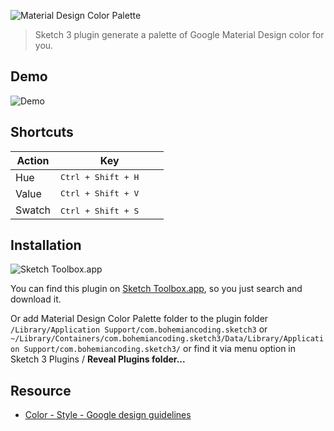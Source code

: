 ![Material Design Color Palette](http://i.imgur.com/bXF7WZa.png)

> Sketch 3 plugin generate a palette of Google Material Design color for you.


## Demo

![Demo](http://i.imgur.com/MMkfgL0.gif)


## Shortcuts

| Action | Key                         |
|--------|-----------------------------|
| Hue    | <kbd>Ctrl + Shift + H</kbd> |
| Value  | <kbd>Ctrl + Shift + V</kbd> |
| Swatch | <kbd>Ctrl + Shift + S</kbd>　　|


## Installation

![Sketch Toolbox.app](http://i.imgur.com/cupsSvX.png)

You can find this plugin on [Sketch Toolbox.app](http://sketchtoolbox.com/), so you just search and download it.

Or add Material Design Color Palette folder to the plugin folder `/Library/Application Support/com.bohemiancoding.sketch3` or `~/Library/Containers/com.bohemiancoding.sketch3/Data/Library/Application Support/com.bohemiancoding.sketch3/` or find it via menu option in Sketch 3 Plugins / __Reveal Plugins folder...__


## Resource

+ [Color - Style - Google design guidelines](http://www.google.com/design/spec/style/color.html#color-color-palette)
